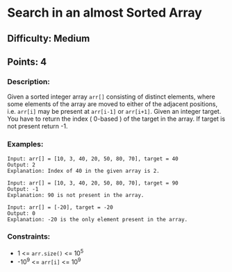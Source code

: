 # Search in an almost Sorted Array
## Difficulty: Medium
## Points: 4
### Description:
Given a sorted integer array `arr[]` consisting of distinct elements, where some elements of the array are moved to either of the adjacent positions, i.e. `arr[i]` may be present at `arr[i-1]` or `arr[i+1]`.
Given an integer target.  
You have to return the index ( 0-based ) of the target in the array. If target is not present return -1.

### Examples:
```
Input: arr[] = [10, 3, 40, 20, 50, 80, 70], target = 40
Output: 2
Explanation: Index of 40 in the given array is 2.
```
```
Input: arr[] = [10, 3, 40, 20, 50, 80, 70], target = 90
Output: -1
Explanation: 90 is not present in the array.
```
```
Input: arr[] = [-20], target = -20
Output: 0
Explanation: -20 is the only element present in the array.
```

### Constraints:
- 1 <= `arr.size()` <= 10<sup>5</sup>
- -10<sup>9</sup> <= `arr[i]` <= 10<sup>9</sup>

